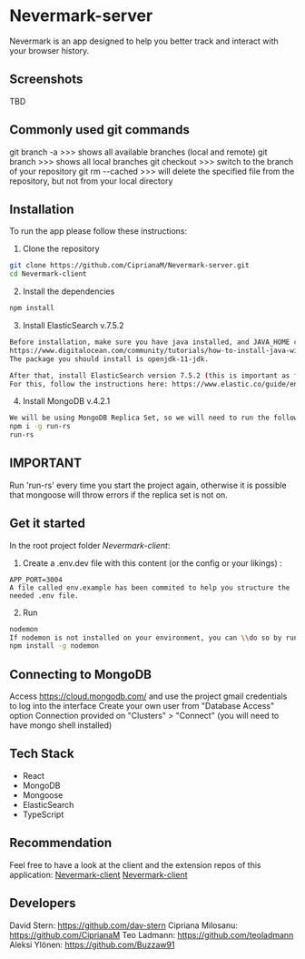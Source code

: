 # Nevermark-server

Nevermark is an app designed to help you better track and interact with your browser history.

## Screenshots

TBD

## Commonly used git commands

git branch -a >>> shows all available branches (local and remote)
git branch >>> shows all local branches
git checkout <nameOfBranch> >>> switch to the <nameOfBranch> branch of your repository
git rm --cached <nameOfFile> >>> will delete the specified file from the repository, but not from your local directory


## Installation

To run the app please follow these instructions:

1. Clone the repository
```bash
git clone https://github.com/CiprianaM/Nevermark-server.git
cd Nevermark-client
```
2. Install the dependencies
```bash
npm install
```

3. Install ElasticSearch v.7.5.2
```bash
Before installation, make sure you have java installed, and JAVA_HOME configured. A good guide \\for Linux users can be found here:
https://www.digitalocean.com/community/tutorials/how-to-install-java-with-apt-on-ubuntu-18-04
The package you should install is openjdk-11-jdk.

After that, install ElasticSearch version 7.5.2 (this is important as functionalities change significantly between versions).
For this, follow the instructions here: https://www.elastic.co/guide/en/elasticsearch/reference/current/install-elasticsearch.html
```
4. Install MongoDB v.4.2.1
```bash
We will be using MongoDB Replica Set, so we will need to run the following 2 commands:
npm i -g run-rs
run-rs

```
## IMPORTANT
Run 'run-rs' every time you start the project again, otherwise it is possible that mongoose will throw errors if the replica set is not on.

## Get it started
In the root project folder *Nevermark-client*:

1. Create a .env.dev file with this content (or the config or your likings) :
```
APP_PORT=3004
A file called env.example has been commited to help you structure the needed .env file.
```

2. Run
```bash
nodemon
If nodemon is not installed on your environment, you can \\do so by running the following command:
npm install -g nodemon
```
## Connecting to MongoDB
Access https://cloud.mongodb.com/ and use the project gmail credentials to log into the interface
Create your own user from "Database Access" option
Connection provided on "Clusters" > "Connect" (you will need to have mongo shell installed)


## Tech Stack
* React
* MongoDB
* Mongoose
* ElasticSearch
* TypeScript


## Recommendation
Feel free to have a look at the client and the extension repos of this application:
[Nevermark-client](https://github.com/CiprianaM/Nevermark-client.git)
[Nevermark-client](https://github.com/CiprianaM/Nevermark-extension.git)

## Developers
David Stern: https://github.com/dav-stern
Cipriana Milosanu: https://github.com/CiprianaM
Teo Ladmann: https://github.com/teoladmann
Aleksi Ylönen: https://github.com/Buzzaw91